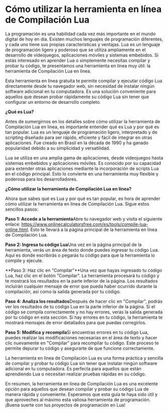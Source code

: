 Cómo utilizar la herramienta en línea de Compilación Lua
========================================================

La programación es una habilidad cada vez más importante en el mundo digital de hoy en día. Existen muchos lenguajes de programación diferentes, y cada uno tiene sus propias características y ventajas. Lua es un lenguaje de programación ligero y poderoso que se utiliza ampliamente en el desarrollo de videojuegos, aplicaciones móviles y sistemas embebidos. Si estás interesado en aprender Lua o simplemente necesitas compilar y probar tu código, te presentamos una herramienta en línea muy útil: la herramienta de Compilación Lua en línea.

Esta herramienta en línea gratuita te permite compilar y ejecutar código Lua directamente desde tu navegador web, sin necesidad de instalar ningún software adicional en tu computadora. Es una solución conveniente para aquellos que desean probar rápidamente su código Lua sin tener que configurar un entorno de desarrollo completo.

**¿Qué es Lua?**

Antes de sumergirnos en los detalles sobre cómo utilizar la herramienta de Compilación Lua en línea, es importante entender qué es Lua y por qué es tan popular. Lua es un lenguaje de programación ligero, interpretado y de scripting diseñado para ser rápido, eficiente y fácil de integrar en otras aplicaciones. Fue creado en Brasil en la década de 1990 y ha ganado popularidad debido a su simplicidad y versatilidad.

Lua se utiliza en una amplia gama de aplicaciones, desde videojuegos hasta sistemas embebidos y aplicaciones móviles. Es conocido por su capacidad para extender otras aplicaciones mediante la incorporación de scripts Lua en el código principal. Esto lo convierte en una herramienta muy flexible y poderosa para los desarrolladores.

**¿Cómo utilizar la herramienta de Compilación Lua en línea?**

Ahora que sabes qué es Lua y por qué es tan popular, es hora de aprender cómo utilizar la herramienta en línea de Compilación Lua. Sigue estos sencillos pasos:

**Paso 1: Accede a la herramienta**Abre tu navegador web y visita el siguiente enlace: <https://www.onlinecalculatorsfree.com/es/tools/compile-lua-online.html>. Esto te llevará a la página principal de la herramienta en línea de Compilación Lua.

**Paso 2: Ingresa tu código Lua**Una vez en la página principal de la herramienta, verás un área de texto donde puedes ingresar tu código Lua. Aquí es donde escribirás o pegarás tu código para que la herramienta lo compile y ejecute.

**Paso 3: Haz clic en "Compilar"**Una vez que hayas ingresado tu código Lua, haz clic en el botón "Compilar". La herramienta procesará tu código y te mostrará los resultados en la parte inferior de la página. Los resultados incluirán cualquier mensaje de error que pueda haber ocurrido durante la compilación, así como la salida generada por tu código.

**Paso 4: Analiza los resultados**Después de hacer clic en "Compilar", podrás ver los resultados de tu código Lua en la parte inferior de la página. Si el código se compila correctamente y no hay errores, verás la salida generada por tu código en esta sección. Si hay errores en tu código, la herramienta te mostrará mensajes de error detallados para que puedas corregirlos.

**Paso 5: Modifica y recompila**Si encuentras errores en tu código Lua, puedes realizar las modificaciones necesarias en el área de texto y hacer clic nuevamente en "Compilar" para recompilar tu código. Este proceso te permite depurar tu código y asegurarte de que funcione correctamente.

La herramienta en línea de Compilación Lua es una forma práctica y sencilla de compilar y probar tu código Lua sin tener que instalar ningún software adicional en tu computadora. Es perfecta para aquellos que están aprendiendo Lua o necesitan realizar pruebas rápidas en su código.

En resumen, la herramienta en línea de Compilación Lua es una excelente opción para aquellos que desean compilar y probar su código Lua de manera rápida y conveniente. Esperamos que esta guía te haya sido útil y que aproveches al máximo esta valiosa herramienta de programación. ¡Buena suerte con tus proyectos de programación en Lua!